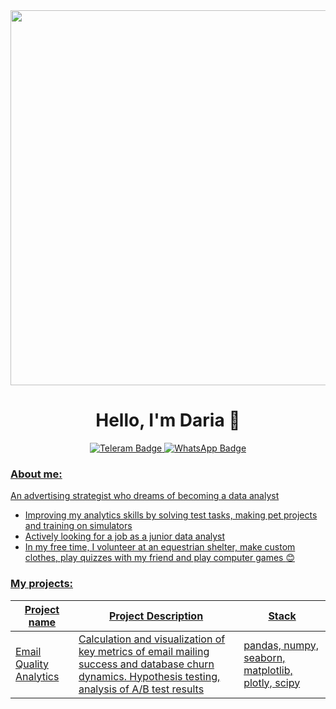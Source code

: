 <div id="header" align="center">
  <img src="https://media.giphy.com/media/WUBlpcad85eXUmD8io/giphy.gif" width="600"/>
</div>

<h1 align="center">
  Hello, I'm Daria 👋 
</h1>

<div id="badges" align="center">
  <a href="https://t.me/queenofbottom">
    <img src="https://img.shields.io/badge/Telegram-blue?logo=telegram&logoColor=white&style=for-the-badge" alt="Teleram Badge"/>
  </a>
  <a href="https://api.whatsapp.com/send/?phone=79152942677&text&type=phone_number&app_absent=0">
  <img src="https://img.shields.io/badge/WhatsApp-green?style=for-the-badge&logo=WhatsApp&logoColor=white" alt="WhatsApp Badge"/>
</div>
  
  
 ### About me:
An advertising strategist who dreams of becoming a data analyst
  - Improving  my analytics skills by solving test tasks, making pet projects and training on simulators
  - Actively looking for a job as a junior data analyst
  - In my free time, I volunteer at an equestrian shelter, make custom clothes, play quizzes with my friend and play computer games :blush:

### My projects:
| Project name  | Project Description | Stack|
| ------------- | ------------------- |- |
| Email Quality Analytics  | Calculation and visualization of key metrics of email mailing success and database churn dynamics. Hypothesis testing, analysis of A/B test results        | pandas, numpy, seaborn, matplotlib, plotly, scipy|
